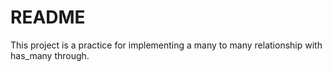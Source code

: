 # README

This project is a practice for implementing a many to many
relationship with has_many through.
